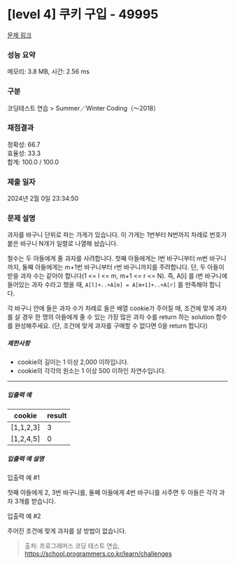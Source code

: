 # [level 4] 쿠키 구입 - 49995 

[문제 링크](https://school.programmers.co.kr/learn/courses/30/lessons/49995) 

### 성능 요약

메모리: 3.8 MB, 시간: 2.56 ms

### 구분

코딩테스트 연습 > Summer／Winter Coding（～2018）

### 채점결과

정확성: 66.7<br/>효율성: 33.3<br/>합계: 100.0 / 100.0

### 제출 일자

2024년 2월 0일 23:34:50

### 문제 설명

<p>과자를 바구니 단위로 파는 가게가 있습니다. 이 가게는 1번부터 N번까지 차례로 번호가 붙은 바구니 N개가 일렬로 나열해 놨습니다.</p>

<p>철수는 두 아들에게 줄 과자를 사려합니다. 첫째 아들에게는 l번 바구니부터 m번 바구니까지, 둘째 아들에게는 m+1번 바구니부터 r번 바구니까지를 주려합니다. 단, 두 아들이 받을 과자 수는 같아야 합니다(1 &lt;= l &lt;= m, m+1 &lt;= r &lt;= N). 즉,  A[i] 를 i번 바구니에 들어있는 과자 수라고 했을 때, <code>A[l]+..+A[m] = A[m+1]+..+A[r]</code> 를 만족해야 합니다.</p>

<p>각 바구니 안에 들은 과자 수가 차례로 들은 배열 cookie가 주어질 때, 조건에 맞게 과자를 살 경우 한 명의 아들에게 줄 수 있는 가장 많은 과자 수를 return 하는 solution 함수를 완성해주세요. (단, 조건에 맞게 과자를 구매할 수 없다면 0을 return 합니다)</p>

<h5>제한사항</h5>

<ul>
<li>cookie의 길이는 1 이상 2,000 이하입니다.</li>
<li>cookie의 각각의 원소는 1 이상 500 이하인 자연수입니다.</li>
</ul>

<hr>

<h5>입출력 예</h5>
<table class="table">
        <thead><tr>
<th>cookie</th>
<th>result</th>
</tr>
</thead>
        <tbody><tr>
<td>[1,1,2,3]</td>
<td>3</td>
</tr>
<tr>
<td>[1,2,4,5]</td>
<td>0</td>
</tr>
</tbody>
      </table>
<h5>입출력 예 설명</h5>

<p>입출력 예 #1</p>

<p>첫째 아들에게 2, 3번 바구니를, 둘째 아들에게 4번 바구니를 사주면 두 아들은 각각 과자 3개를 받습니다.</p>

<p>입출력 예 #2</p>

<p>주어진 조건에 맞게 과자를 살 방법이 없습니다.</p>


> 출처: 프로그래머스 코딩 테스트 연습, https://school.programmers.co.kr/learn/challenges